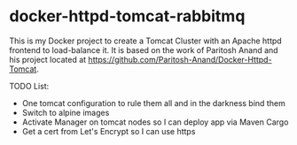 # docker-httpd-tomcat-rabbitmq

This is my Docker project to create a Tomcat Cluster with an Apache httpd frontend to load-balance it. It is based on the work of Paritosh Anand and his project located at https://github.com/Paritosh-Anand/Docker-Httpd-Tomcat.

TODO List:
- One tomcat configuration to rule them all and in the darkness bind them
- Switch to alpine images
- Activate Manager on tomcat nodes so I can deploy app via Maven Cargo
- Get a cert from Let's Encrypt so I can use https

